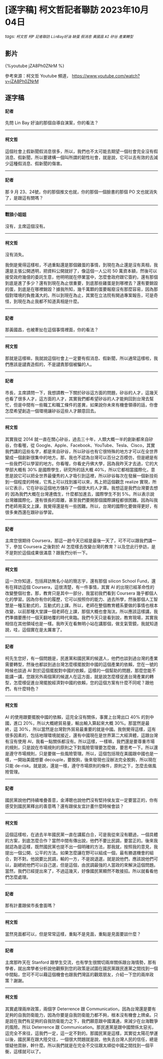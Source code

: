 # [逐字稿] 柯文哲記者聯訪 2023年10月04日

###### tags: `柯文哲` `柯P` `記者聯訪` `LinBay好油` `缺蛋` `假消息` `黃國昌` `AI` `矽谷` `產業轉型`

## 影片

{%youtube jZA8Ph0ZNrM %}

參考來源：柯文哲 Youtube 頻道， https://www.youtube.com/watch?v=jZA8Ph0ZNrM


## 逐字稿

#### 記者

先問 Lin Bay 好油的那個自導自演案，你的看法？

---

#### 柯文哲

這個社會上假新聞假消息很多，所以，我們也不太可能去期望一個社會完全沒有假消息、假新聞，所以要建構一個叫所謂的韌性社會，就是說，它可以去有效的去減少這種假消息、假新聞的傷害。

---

#### 記者

那 9 月 23、24號，你的那個推文也就，你的那個一個臉書的那個 PO 文也就消失了，是跟這有關嗎？

---

#### 戰狼小姐姐

沒有，主席這個沒有。

---

#### 柯文哲

沒有消失。

我倒是覺得這樣啦，不過重點還是那個雞蛋的事情，到現在為止還是沒有真相，我還是主張公開透明，把資料公開就好了，像這個一人公司 50 萬資本額，然後可以接受政府幾億的委託生意，他明明就在停業當中，怎麼會政府跟它簽約，還有那個到底是進了多少？還有到現在為止很重要，到底那些雞蛋是到哪裡去？還有要銷毀的蛋，到底是在哪裡銷毀？據我所知，幾千萬顆的蛋要報廢沒有那麼容易，因為那個對環境的負擔滿大的。所以到現在為止，其實在立法院有開過專案報告，可是奇怪，到現在為止我都不知道真相是什麼。

---

#### 記者

那黃國昌，也被牽扯在這個事情裡面，你的看法？

---

#### 柯文哲

那就是這樣嘛，我就說這個社會上一定要有假消息、假新聞，所以通常這樣啦，我們應該是譴責造假的，不是譴責那個被騙的人。

---

#### 記者

市長，主席請問一下，我想請教一下關於矽谷這方面的問題，矽谷的人才，這幾天也看了很多人才，這方面的人才，其實我們都希望矽谷的人才能夠回到台灣去幫忙，但是中間有一些職工和職工條件的差異，如果說你未來有機會領導的話，你會怎麼希望創造一個環境讓矽谷這些人才願意回去。

---

#### 柯文哲

其實我從 2014 就一直在關心矽谷，過去三十年，人類大概一半的創新都來自矽谷，你看喔，從 Google、Apple、Facebook、YouTube、Tesla、Cisco，其實我們講的這些名字，都是來自矽谷，所以矽谷也有它很特殊的地方才可以在全世界變成一個創新很集中的地方。那，我也不認為台灣可以百分之百模仿，但是總是有一些我們可以學習的地方。你看喔，你看史丹佛大學，因為我昨天才去過，它的大學部大概有 30% 是國際學生，研究所的話大概 40%，所以它都相當國際化，意思是說它可以把全世界最優秀的人才吸引到這裡，所以矽谷每次在發展一個新技術到一個程度的時候，它馬上可以找到誰可以來，馬上把這個觀念 realize 實現，所以它表示，它在矽谷這個地方儲存了一個很大的人才庫。我想這是我們台灣要去想的 因為我們大概在台灣連僑生，什麼都加進去，國際學生不到 5%。所以表示說台灣離國際化，還有很長的距離，甚至我們要開那個國際課程都很困難。因為叫我們老師用英文上課，我覺得還是有一些困難。所以，台灣的國際化要做得更好，有很多東西還在跟矽谷學習。

---

#### 記者

主席您很期待 Coursera，那這一趟今天已經是最後一天了，可不可以跟我們講一下，參加 Coursera 之後對於 AI 怎麼樣去改變台灣的教育？以及您此行參訪，是不是對於這個成果很滿意？跟我們分析一下。

---

#### 柯文哲

這一次你知道，包括拜訪無名小站的簡志宇，還有那個 silicon School Fund，還有在拜訪這個 Coursera，這很清楚，有一件事情，其實 AI 的出現已經革命性的改變整個社會。那，教育只是其中一部分，我當初我們看到 Coursera 幾乎都個人化的學習。因為你有你的履歷，它可以按照你的能力、過去所學，然後那個人工智慧是一種互動式的，互動式的上課。所以，老師在整個教育體系要做的事情也根本改變，以前那種大堂課一個老師在上課，那個大概也會淘汰。所以應該這樣講，我們準備要應付一個天翻地覆的時代來臨。我們今天只是看到說，教育現場，其實我相信在其他領域也是一樣。我昨天在看無明小站在講那個，做支氣管鏡，我就知道說，哇，這個實在是太厲害了。

---

#### 記者

柯先生您好，有一個問題是，民進黨和國民黨的候選人，他們也談到過台灣的產業需要轉型，然後也都談到過台灣怎麼樣擺脫對中國的這個產業的依賴，您在一號的時候也談過 AI 對於這個擺脫對中國的依賴，這樣的一個幫助的問題，那麼您能不能講一講，您跟另外兩個黨的候選人在這方面，就是說怎麼樣促進台灣產業的轉型，怎麼樣促進台灣擺脫經濟對中國的依賴，您的這個方案有什麼不同呢？跟他們，有什麼特色？

---

#### 柯文哲

AI 的使用跟要擺脫中國的依賴，這完全沒有關係，事實上台灣出口 40% 的到中國，進口 20%，所以大概總貿易量，輸出輸入算起來大概 30%。那當然是最終，這 30%，所以當然是台灣對外貿易最重要的就是中國。我倒覺得這樣，這有很多因素的，包括地理環境就接近，還有中國現在是世界第二大經濟體，這跟台灣有沒有使用 AI，我看一點關係都沒有。所以這樣，一樣嘛，我們還是要尊重市場的規則，只是說在市場規則的原則之下對風險管理要怎麼做，要思考一下。所以還是遵守市場規則，只是要做一些風險管理。所以，這個包括現在美國跟中國也是一樣，一開始美國想要 decouple，要脫鉤，後來發現也沒辦法完全脫鉤，所以現在只能 de-risk。就是說，還是一樣，遵守市場原則的條件，原則之下，怎麼去做風險管理。

---

#### 記者

國民黨說他們持續堆疊善意，金溥聰也說他們沒有堅持侯友宜一定要當正的，你有感受到國民黨釋出的善意嗎？還有跟侯友宜計畫什麼時候會談？

---

#### 柯文哲

這個這樣啦，在過去半年國民黨一直在講藍白合，可是我從來沒有聽過，一個具體的方案，到底怎麼合作？當然中間有傳出說，他們不要比民調，要當正的。後來我就認為是這樣，既然國民黨也提不出一個明確的方法，那我就，按照我的意見，我提出一個公開、公平的方法。如果怎麼讓在野可以組成一個，最有勝選機會的組合，對不對。他說要比民調，輸的一方，不是說退選，就是說他們，應該說他們可以，副總統他們可以自己選，但是這個，由民調最強的人當政的來解決這個問題。當然，我們已經提出來了，不過這幾天，好像國民黨顯然不敢接招。所以就看看他們怎麼處理。

---

#### 記者

那有計畫跟侯市長會面嗎？

---

#### 柯文哲

當然見面都可以，但是常常這樣，重點不是見面，重點是見面要談什麼？

---

#### 記者

主席那昨天在 Stanford 跟學生交流，也有學生很關切兩岸關係跟台海情勢，那有學者，就出席學者分析說他觀察到您的政策是試圖在國民黨跟民進黨之間找到一個中間點，您可不可以藉這個機會也跟我們灣區的觀眾朋友，介紹一下您的兩岸政策？謝謝。

---

#### 柯文哲

其實處理兩岸政策，兩個字 Deterrence 跟 Communication，因為台灣還是要有足夠的自我防衛能力，因為你要是自我防衛能力都不夠，根本沒有機會上牌桌。只是說在我們有足夠的自我防衛能力之下，我們願意跟中國溝通，來減少在台海戰爭的風險。所以 Deterrence 跟 Communication。那民進黨是跟中國關係太惡劣，這完全不來往，這我們一定，這一定不對的。那國民黨是這樣，其實從太陽花學運以後，國民黨在跟大陸交往，一個很大問題就是說，他失去台灣人民的信任，總是懷疑他買辦，幹什麼。所以我們就是在完全不交往跟太順從中國之間找到一個平衡，這樣就可以了。

